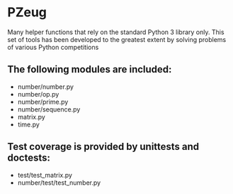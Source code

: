 # PZeug

Many helper functions that rely on the standard Python 3 library only. This set of tools has been developed to the greatest extent by solving problems of various Python competitions

## The following modules are included:

- number/number.py
- number/op.py
- number/prime.py
- number/sequence.py
- matrix.py
- time.py

## Test coverage is provided by unittests and doctests:

- test/test_matrix.py
- number/test/test_number.py
